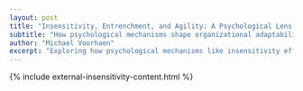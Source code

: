 ```yaml
---
layout: post
title: "Insensitivity, Entrenchment, and Agility: A Psychological Lens on Organizational Design"
subtitle: "How psychological mechanisms shape organizational adaptability"
author: "Michael Voorhaen"
excerpt: "Exploring how psychological mechanisms like insensitivity effects and cognitive entrenchment shape organizational adaptability, and what this means for agile frameworks and organizational design."
---
```


{% include external-insensitivity-content.html %}
